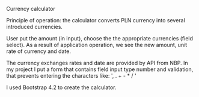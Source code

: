 Currency calculator

Principle of operation: the calculator converts PLN currency into several introduced currencies.

User put the amount (in input), choose the  the appropriate currencies (field select). As a result of application operation, we see the new amount, unit rate of currency and date.

The currency exchanges rates and date are provided by API from NBP. In my project I put a form that contains field input type number and validation, that prevents entering the characters like:  ', . + - * / '

I used Bootstrap 4.2 to create the calculator.
